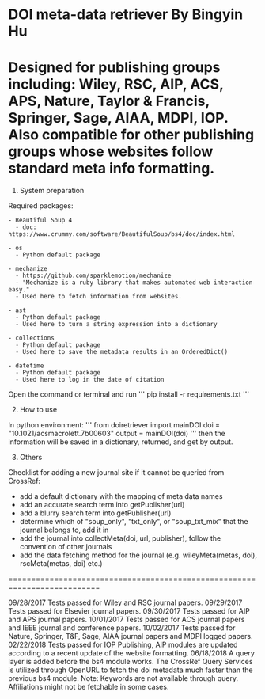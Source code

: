 DOI meta-data retriever
By Bingyin Hu
==========================================================================
Designed for publishing groups including:
Wiley, RSC, AIP, ACS, APS, Nature, Taylor & Francis, Springer, Sage, AIAA, MDPI,
IOP. Also compatible for other publishing groups whose websites follow standard 
meta info formatting.
==========================================================================
1. System preparation

Required packages:

    - Beautiful Soup 4
      - doc: https://www.crummy.com/software/BeautifulSoup/bs4/doc/index.html
    
    - os
      - Python default package

    - mechanize
      - https://github.com/sparklemotion/mechanize
      - "Mechanize is a ruby library that makes automated web interaction easy."
      - Used here to fetch information from websites.

    - ast
      - Python default package
      - Used here to turn a string expression into a dictionary

    - collections
      - Python default package
      - Used here to save the metadata results in an OrderedDict()

    - datetime
      - Python default package
      - Used here to log in the date of citation

Open the command or terminal and run
'''
pip install -r requirements.txt
'''

2. How to use

In python environment:
'''
from doiretriever import mainDOI
doi = "10.1021/acsmacrolett.7b00603"
output = mainDOI(doi)
'''
then the information will be saved in a dictionary, returned, and get by output.


3. Others

Checklist for adding a new journal site if it cannot be queried from CrossRef:
- add a default dictionary with the mapping of meta data names
- add an accurate search term into getPublisher(url)
- add a blurry search term into getPublisher(url)
- determine which of "soup_only", "txt_only", or "soup_txt_mix" that the journal belongs to, add it in
- add the journal into collectMeta(doi, url, publisher), follow the convention of other journals
- add the data fetching method for the journal (e.g. wileyMeta(metas, doi), rscMeta(metas, doi) etc.)

==========================================================================

09/28/2017
Tests passed for Wiley and RSC journal papers.
09/29/2017
Tests passed for Elsevier journal papers.
09/30/2017
Tests passed for AIP and APS journal papers.
10/01/2017
Tests passed for ACS journal papers and IEEE journal and conference papers.
10/02/2017
Tests passed for Nature, Springer, T&F, Sage, AIAA journal papers and MDPI
logged papers.
02/22/2018
Tests passed for IOP Publishing, AIP modules are updated according to a recent
update of the website formatting.
06/18/2018
A query layer is added before the bs4 module works. The CrossRef Query Services 
is utilized through OpenURL to fetch the doi metadata much faster than the
previous bs4 module. 
Note: Keywords are not available through query. Affiliations might not be 
      fetchable in some cases.